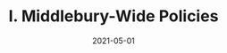 ---
slug: "/pages/ii-ug-college-policies/faculty/disability_pay"
date: "2021-05-01"
title: "I. Middlebury-Wide Policies"
---